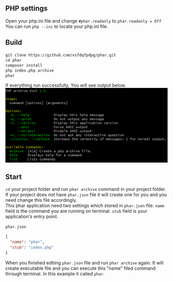 ## PHP settings
 Open your php.ini file and change `#phar.readonly` to `phar.readonly = Off`  
 You can run `php --ini` to locate your php.ini file.
## Build 
```
git clone https://github.com/vsfdqfpdpg/phar.git
cd phar
composer install
php index.php archive
phar
``` 
If everything run successfully, You will see output below.
![success](./success.png)

## Start
`cd` your project folder and run `phar archive` command in your project folder.   
If your project does not have `phar.json` file it will create one for you and you need change this file accordingly.      
This phar application need two settings which stored in `phar.json` file. `name` field is the command you are running on terminal. `stub` field is your application's entry point.

`phar.json`
```json
{
  "name": "phar",
  "stub": "index.php"
}
```

When you finished editing `phar.json` file and run `phar archive` again. It will create executable file and you can execute this "name" filed command through terminal. In this example it called `phar`. 